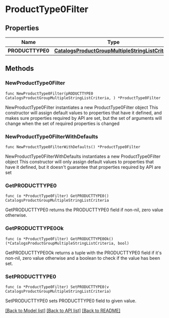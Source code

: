 # ProductType0Filter

## Properties

Name | Type | Description | Notes
------------ | ------------- | ------------- | -------------
**PRODUCTTYPE0** | [**CatalogsProductGroupMultipleStringListCriteria**](CatalogsProductGroupMultipleStringListCriteria.md) |  | 

## Methods

### NewProductType0Filter

`func NewProductType0Filter(pRODUCTTYPE0 CatalogsProductGroupMultipleStringListCriteria, ) *ProductType0Filter`

NewProductType0Filter instantiates a new ProductType0Filter object
This constructor will assign default values to properties that have it defined,
and makes sure properties required by API are set, but the set of arguments
will change when the set of required properties is changed

### NewProductType0FilterWithDefaults

`func NewProductType0FilterWithDefaults() *ProductType0Filter`

NewProductType0FilterWithDefaults instantiates a new ProductType0Filter object
This constructor will only assign default values to properties that have it defined,
but it doesn't guarantee that properties required by API are set

### GetPRODUCTTYPE0

`func (o *ProductType0Filter) GetPRODUCTTYPE0() CatalogsProductGroupMultipleStringListCriteria`

GetPRODUCTTYPE0 returns the PRODUCTTYPE0 field if non-nil, zero value otherwise.

### GetPRODUCTTYPE0Ok

`func (o *ProductType0Filter) GetPRODUCTTYPE0Ok() (*CatalogsProductGroupMultipleStringListCriteria, bool)`

GetPRODUCTTYPE0Ok returns a tuple with the PRODUCTTYPE0 field if it's non-nil, zero value otherwise
and a boolean to check if the value has been set.

### SetPRODUCTTYPE0

`func (o *ProductType0Filter) SetPRODUCTTYPE0(v CatalogsProductGroupMultipleStringListCriteria)`

SetPRODUCTTYPE0 sets PRODUCTTYPE0 field to given value.



[[Back to Model list]](../README.md#documentation-for-models) [[Back to API list]](../README.md#documentation-for-api-endpoints) [[Back to README]](../README.md)


